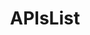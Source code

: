 ---
title: 'APIsList'
description: 'The Public APIs List, a curated list for the public web Apis'
link: 'https://apislist.com/'
imageURL: 'https://res.cloudinary.com/dc6mrv5cb/image/upload/v1697465558/personal-resources/apis/apislist.com__y8okl8.png'
---